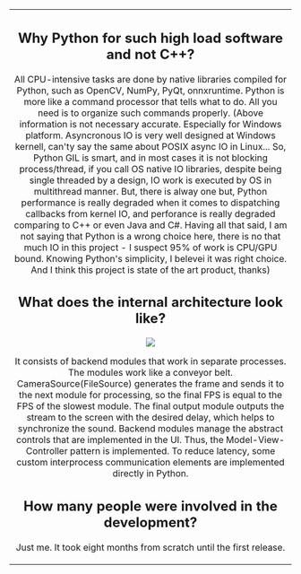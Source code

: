 <table align="center" border="0">
<tr><td colspan=2 align="center">

## Why Python for such high load software and not C++?

All CPU-intensive tasks are done by native libraries compiled for Python, such as OpenCV, NumPy, PyQt, onnxruntime. Python is more like a command processor that tells what to do. All you need is to organize such commands properly.
  (Above information is not necessary accurate. Especially for Windows platform. Asyncronous IO is very well designed at Windows kernell, can'ty say the same about POSIX async IO in Linux... So, Python GIL is smart, and in most cases it is not blocking process/thread, if you call OS native IO libraries, despite being single threaded by a design, IO work is executed by OS in multithread manner. But, there is alway one but, Python performance is really degraded when it comes to dispatching callbacks from kernel IO, and perforance is really degraded comparing to C++ or even Java and C#. Having all that said, I am not saying that Python is a wrong choice here, there is no that much IO in this project - I suspect 95% of work is CPU/GPU bound. Knowing Python's simplicity, I belevei it was right choice. And I think this project is state of the art product, thanks)

## What does the internal architecture look like?

<img src="architecture.png"></img>

It consists of backend modules that work in separate processes. The modules work like a conveyor belt. CameraSource(FileSource) generates the frame and sends it to the next module for processing, so the final FPS is equal to the FPS of the slowest module. The final output module outputs the stream to the screen with the desired delay, which helps to synchronize the sound. Backend modules manage the abstract controls that are implemented in the UI. Thus, the Model-View-Controller pattern is implemented. To reduce latency, some custom interprocess communication elements are implemented directly in Python.

## How many people were involved in the development? 

Just me. It took eight months from scratch until the first release.

</td></tr>
</table>



